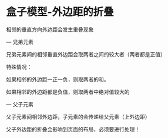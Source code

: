 # 盒子模型-外边距的折叠



相邻的垂直方向外边距会发生重叠现象

—  兄弟元素

兄弟元素间的相邻垂直外边距会取两者之间的较大者（两者都是正值）

特殊情况：

如果相邻的外边距一正一负，则取两者的和。

如果相邻的外边距都是负值，则取两者中绝对值较大的

—  父子元素

父子元素间相邻外边距，子元素的会传递给父元素（上外边距）

父子外边距的折叠会影响到页面的布局，必须要进行处理！



